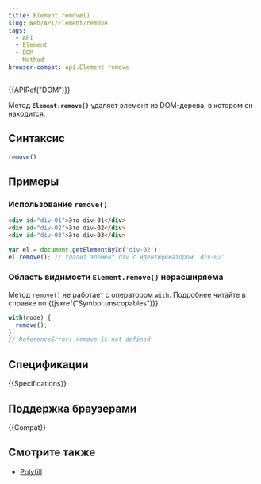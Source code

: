 ```yaml
---
title: Element.remove()
slug: Web/API/Element/remove
tags:
  - API
  - Element
  - DOM
  - Method
browser-compat: api.Element.remove
---
```

{{APIRef("DOM")}}

Метод **`Element.remove()`** удаляет элемент из DOM-дерева, в котором он находится.

## Синтаксис

```js
remove()
```

## Примеры

### Использование `remove()`

```html
<div id="div-01">Это div-01</div>
<div id="div-02">Это div-02</div>
<div id="div-03">Это div-03</div>
```

```js
var el = document.getElementById('div-02');
el.remove(); // Удалит элемент div с идентификатором 'div-02'
```

### Область видимости `Element.remove()` нерасширяема

Метод `remove()` не работает с оператором `with`.
Подробнее читайте в справке по {{jsxref("Symbol.unscopables")}}.

```js
with(node) {
  remove();
}
// ReferenceError: remove is not defined
```

## Спецификации

{{Specifications}}

## Поддержка браузерами

{{Compat}}

## Смотрите также

- [Polyfill](https://github.com/chenzhenxi/element-remove)
